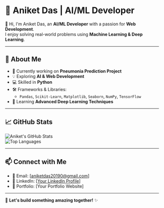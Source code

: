# 📌 Aniket Das | AI/ML Developer  

👋 Hi, I'm Aniket Das, an **AI/ML Developer** with a passion for **Web Development**.  
I enjoy solving real-world problems using **Machine Learning & Deep Learning**.  

---

## 🚀 About Me  
- 🔭 Currently working on **Pneumonia Prediction Project**  
- 💡 Exploring **AI & Web Development**  
- 💻 Skilled in **Python**  
- 🛠️ Frameworks & Libraries:  
  - `Pandas`, `Scikit-Learn`, `Matplotlib`, `Seaborn`, `NumPy`, `TensorFlow`  
- 🌱 Learning **Advanced Deep Learning Techniques**  

---

## 📈 GitHub Stats  
![Aniket's GitHub Stats](https://github-readme-stats.vercel.app/api?username=AniketDas&show_icons=true&theme=radical)  
![Top Languages](https://github-readme-stats.vercel.app/api/top-langs/?username=AniketDas&layout=compact&theme=radical)  

---

## 📫 Connect with Me  
- 📧 Email: [aniketdas20190@gmail.com]  
- 💼 LinkedIn: [[Your LinkedIn Profile](https://www.linkedin.com/in/aniket-das-842791278/)]  
- 📝 Portfolio: [Your Portfolio Website]  

---

🚀 **Let's build something amazing together!** ✨  
